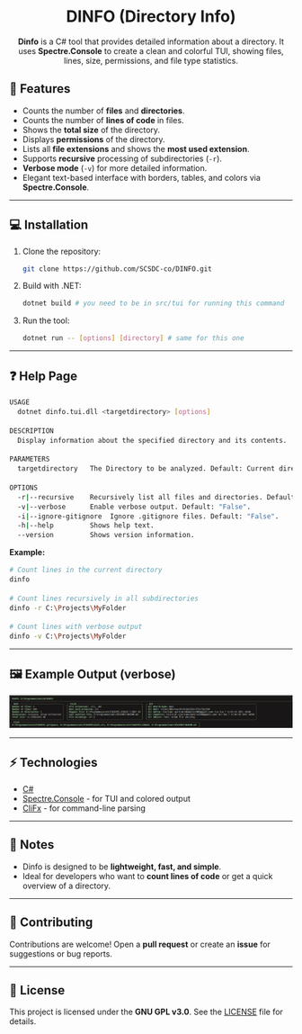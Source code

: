 <div align="center">

# DINFO (Directory Info)

**Dinfo** is a C# tool that provides detailed information about a directory.
It uses **Spectre.Console** to create a clean and colorful TUI, showing files, lines, size, permissions, and file type statistics.

</div>

## 🚀 Features

- Counts the number of **files** and **directories**.
- Counts the number of **lines of code** in files.
- Shows the **total size** of the directory.
- Displays **permissions** of the directory.
- Lists all **file extensions** and shows the **most used extension**.
- Supports **recursive** processing of subdirectories (`-r`).
- **Verbose mode** (`-v`) for more detailed information.
- Elegant text-based interface with borders, tables, and colors via **Spectre.Console**.

---

## 💻 Installation

1. Clone the repository:

    ```bash
    git clone https://github.com/SCSDC-co/DINFO.git
    ```

2. Build with .NET:

    ```bash
    dotnet build # you need to be in src/tui for running this command
    ```

3. Run the tool:

    ```bash
    dotnet run -- [options] [directory] # same for this one
    ```

---

## ❓ Help Page

```bash
USAGE
  dotnet dinfo.tui.dll <targetdirectory> [options]

DESCRIPTION
  Display information about the specified directory and its contents.

PARAMETERS
  targetdirectory   The Directory to be analyzed. Default: Current directory.

OPTIONS
  -r|--recursive    Recursively list all files and directories. Default: "False".
  -v|--verbose      Enable verbose output. Default: "False".
  -i|--ignore-gitignore  Ignore .gitignore files. Default: "False".
  -h|--help         Shows help text.
  --version         Shows version information.
```

**Example:**

```bash
# Count lines in the current directory
dinfo

# Count lines recursively in all subdirectories
dinfo -r C:\Projects\MyFolder

# Count lines with verbose output
dinfo -v C:\Projects\MyFolder
```

---

## 🖼️ Example Output (verbose)

![Example Output](.github/assets/example-output.png)

---

## ⚡ Technologies

- [C#](https://docs.microsoft.com/en-us/dotnet/csharp/)
- [Spectre.Console](https://spectreconsole.net/) - for TUI and colored output
- [CliFx](https://github.com/Tyrrrz/CliFx) - for command-line parsing

---

## 📝 Notes

- Dinfo is designed to be **lightweight, fast, and simple**.
- Ideal for developers who want to **count lines of code** or get a quick overview of a directory.

---

## 🤝 Contributing

Contributions are welcome! Open a **pull request** or create an **issue** for suggestions or bug reports.

---

## 📜 License

This project is licensed under the **GNU GPL v3.0**. See the [LICENSE](LICENSE) file for details.
